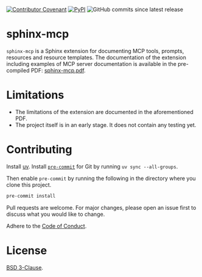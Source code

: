 [![Contributor Covenant](https://img.shields.io/badge/Contributor%20Covenant-2.1-4baaaa.svg)](code_of_conduct.md) [![PyPI](https://img.shields.io/pypi/v/sphinx-mcp?label=pypi%20package)](https://pypi.org/project/sphinx-mcp/#history) ![GitHub commits since latest release](https://img.shields.io/github/commits-since/anirbanbasu/sphinx-mcp/latest)

# sphinx-mcp

`sphinx-mcp` is a Sphinx extension for documenting MCP tools, prompts, resources and resource templates. The documentation of the extension including examples of MCP server documentation is available in the pre-compiled PDF: [sphinx-mcp.pdf](sphinx-mcp.pdf).

# Limitations
 - The limitations of the extension are documented in the aforementioned PDF.
 - The project itself is in an early stage. It does not contain any testing yet.

# Contributing

Install [uv](https://docs.astral.sh/uv/getting-started/installation/). Install [`pre-commit`](https://pre-commit.com/) for Git by running `uv sync --all-groups`.

Then enable `pre-commit` by running the following in the directory where you clone this project.

```bash
pre-commit install
```
Pull requests are welcome. For major changes, please open an issue first to discuss what you would like to change.

Adhere to the [Code of Conduct](CODE_OF_CONDUCT.md).

# License

[BSD 3-Clause](https://choosealicense.com/licenses/bsd-3-clause/).
